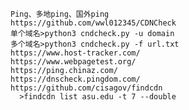 	Ping、多地ping、国外ping
	https://github.com/wwl012345/CDNCheck
	单个域名>python3 cndcheck.py -u domain
	多个域名>python3 cndcheck.py -f url.txt
	https://www.host-tracker.com/
	https://www.webpagetest.org/
	https://ping.chinaz.com/
	https://dnscheck.pingdom.com/
	https://github.com/cisagov/findcdn 
	  >findcdn list asu.edu -t 7 --double 